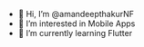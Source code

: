 - 👋 Hi, I’m @amandeepthakurNF
- 👀 I’m interested in Mobile Apps
- 🌱 I’m currently learning Flutter

<!---
amandeepthakurNF/amandeepthakurNF is a ✨ special ✨ repository because its `README.md` (this file) appears on your GitHub profile.
You can click the Preview link to take a look at your changes.
--->
